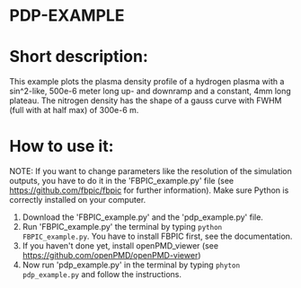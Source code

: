 # PDP-EXAMPLE

# Short description:

This example plots the plasma density profile of a hydrogen plasma with a sin^2-like, 500e-6 meter long up- and downramp and a 
constant, 4mm long plateau. The nitrogen density has the shape of a gauss curve with FWHM (full with at half max) of 300e-6 m. 

# How to use it:

NOTE: If you want to change parameters like the resolution of the simulation outputs, you have to do it in the 'FBPIC_example.py'
      file (see https://github.com/fbpic/fbpic for further information). Make sure Python is correctly installed on your computer.
      
1.  Download the 'FBPIC_example.py' and the 'pdp_example.py' file. 
2.  Run 'FBPIC_example.py' the terminal by typing `python FBPIC_example.py`. You have to install FBPIC first, see the documentation.
3.  If you haven't done yet, install openPMD_viewer (see https://github.com/openPMD/openPMD-viewer)
4.  Now run 'pdp_example.py' in the terminal by typing `phyton pdp_example.py` and follow the instructions.

